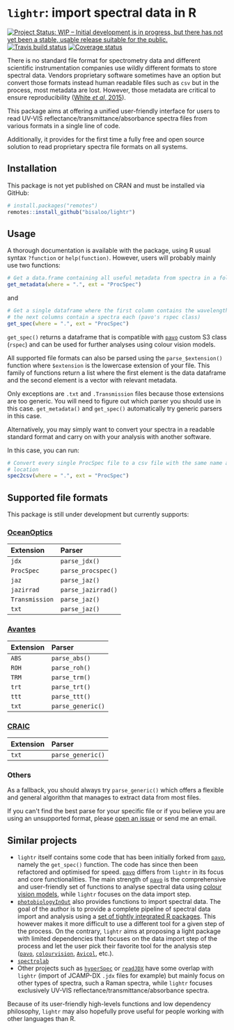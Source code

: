 # `lightr`: import spectral data in R

[![Project Status: WIP – Initial development is in progress, but there has not yet been a stable, usable release suitable for the public.](https://www.repostatus.org/badges/latest/wip.svg)](https://www.repostatus.org/#wip)
[![Travis build status](https://travis-ci.org/Bisaloo/lightr.svg?branch=master)](https://travis-ci.org/Bisaloo/lightr)
[![Coverage status](https://codecov.io/gh/Bisaloo/lightr/branch/master/graph/badge.svg)](https://codecov.io/github/Bisaloo/lightr?branch=master)

There is no standard file format for spectrometry data and different scientific
instrumentation companies use wildly different formats to store spectral data.
Vendors proprietary software sometimes have an option but convert those formats
instead human readable files such as `csv` but in the process, most metadata
are lost. However, those metadata are critical to ensure reproducibility ([White
*et al*, 2015](https://doi.org/10.1016/j.anbehav.2015.05.007)).

This package aims at offering a unified user-friendly interface for users to 
read UV-VIS reflectance/transmittance/absorbance spectra files from various
formats in a single line of code.

Additionally, it provides for the first time a fully free and open source 
solution to read proprietary spectra file formats on all systems.

## Installation

This package is not yet published on CRAN and must be installed via GitHub:

```r
# install.packages("remotes")
remotes::install_github("bisaloo/lightr")
```

## Usage

A thorough documentation is available with the package, using R usual syntax
`?function` or `help(function)`. However, users will probably mainly use two 
functions:

```r
# Get a data.frame containing all useful metadata from spectra in a folder
get_metadata(where = ".", ext = "ProcSpec")
```

and

```r
# Get a single dataframe where the first column contains the wavelengths and 
# the next columns contain a spectra each (pavo's rspec class)
get_spec(where = ".", ext = "ProcSpec")
```

`get_spec()` returns a dataframe that is compatible with [`pavo`] custom S3
class (`rspec`) and can be used for further analyses using colour vision models.

All supported file formats can also be parsed using the `parse_$extension()` 
function where `$extension` is the lowercase extension of your file. This
family of functions return a list where the first element is the data dataframe
and the second element is a vector with relevant metadata.

Only exceptions are `.txt` and `.Transmission` files because those extensions
are too generic. You will need to figure out which parser you should use in this
case. `get_metadata()` and `get_spec()` automatically try generic parsers in
this case.

Alternatively, you may simply want to convert your spectra in a readable 
standard format and carry on with your analysis with another software.

In this case, you can run:

```r
# Convert every single ProcSpec file to a csv file with the same name and 
# location
spec2csv(where = ".", ext = "ProcSpec")
```

## Supported file formats

This package is still under development but currently supports:

### [OceanOptics](https://oceanoptics.com/)

  | Extension      | Parser             |
  |:---------------|:-------------------|
  | `jdx`          | `parse_jdx()`      |
  | `ProcSpec`     | `parse_procspec()` |
  | `jaz`          | `parse_jaz()`      |
  | `jazirrad`     | `parse_jazirrad()` |
  | `Transmission` | `parse_jaz()`      |
  | `txt`          | `parse_jaz()`      |

### [Avantes](https://www.avantes.com/)

  | Extension      | Parser             |
  |:---------------|:-------------------|
  | `ABS`          | `parse_abs()`      |
  | `ROH`          | `parse_roh()`      |
  | `TRM`          | `parse_trm()`      |
  | `trt`          | `parse_trt()`      |
  | `ttt`          | `parse_ttt()`      |
  | `txt`          | `parse_generic()`  |
  
### [CRAIC](http://www.microspectra.com/)

  | Extension | Parser            |
  |:----------|:------------------|
  | `txt`     | `parse_generic()` |
  
### Others

As a fallback, you should always try `parse_generic()` which offers a flexible
and general algorithm that manages to extract data from most files.

If you can't find the best parse for your specific file or if you believe you
are using an unsupported format, please 
[open an issue](https://github.com/Bisaloo/lightr/issues) or send me an email. 

## Similar projects

* `lightr` itself contains some code that has been initially forked from 
  [`pavo`], namely the `get_spec()` function. The code has since then been 
  refactored and optimised for speed. [`pavo`] differs from `lightr` in its
  focus and core functionalities. The main strength of [`pavo`] is the 
  comprehensive and user-friendly set of functions to analyse spectral data
  using [colour vision models](https://en.wikipedia.org/wiki/Color_model), while
  `lightr` focuses on the data import step.
* [`photobiologyInOut`] also provides functions to import spectral data. 
  The goal of the author is to provide a complete pipeline of spectral data 
  import and analysis using a 
  [set of tightly integrated R packages](https://www.r4photobiology.info/). 
  This however makes it more difficult to use a different tool for a given step
  of the process. On the contrary, `lightr` aims at proposing a light package 
  with limited dependencies that focuses on the data import step of the process
  and let the user pick their favorite tool for the analysis step ([`pavo`],
  [`colourvision`](https://cran.r-project.org/package=colourvision),
  [`Avicol`](https://sites.google.com/site/avicolprogram/), etc.).
* [`spectrolab`](https://github.com/meireles/spectrolab)
* Other projects such as [`hyperSpec`](http://hyperspec.r-forge.r-project.org/)
  or [`readJDX`](https://cran.r-project.org/package=readJDX) have some overlap
  with `lightr` (import of JCAMP-DX `.jdx` files for example) but mainly focus
  on other types of spectra, such a Raman spectra, while `lightr` focuses
  exclusively UV-VIS reflectance/transmittance/absorbance spectra.

Because of its user-friendly high-levels functions and low dependency
philosophy, `lightr` may also hopefully prove useful for people working with 
other languages than R.


[`pavo`]: https://cran.r-project.org/package=pavo

[`photobiologyInOut`]: https://cran.r-project.org/package=photobiologyInOut
